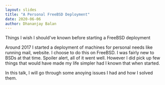 ```yaml
---
layout: slides
title: "A Personal FreeBSD Deployment"
date: 2020-06-06
author: Dhananjay Balan
---
```

Things I wish I should've known before starting a FreeBSD deployment

Around 2017 I started a deployment of machines for personal needs like running mail, website. I choose to do this on FreeBSD. I was fairly new to BSDs at that time. Spoiler alert, all of it went well. However I did pick up few things that would have made my life simpler had I known that when started.

In this talk, I will go through some anoying issues I had and how I solved them.
